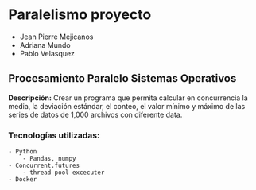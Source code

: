# Paralelismo proyecto

- Jean Pierre Mejicanos
- Adriana Mundo
- Pablo Velasquez

## Procesamiento Paralelo Sistemas Operativos


**Descripción:** 
Crear un programa que permita calcular en concurrencia la media, la deviación estándar, el conteo, el valor mínimo y máximo de las series de datos de 1,000 archivos con diferente data.




### Tecnologías utilizadas:
```
- Python
    - Pandas, numpy
- Concurrent.futures
    - thread pool excecuter
- Docker
```

